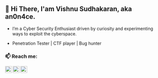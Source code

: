 ## 👋 Hi There, I'am Vishnu Sudhakaran, aka an0n4ce.

- I’m a Cyber Security Enthusiast driven by curiosity and experimenting ways to exploit the cyberspace.

- Penetration Tester | CTF player | Bug hunter

### 📫 Reach me:

[<img align="left" alt=" Twitter" width="22px" src="https://cdn.jsdelivr.net/npm/simple-icons@v3/icons/twitter.svg" />][twitter]
[<img align="left" alt="LinkedIn" width="22px" src="https://cdn.jsdelivr.net/npm/simple-icons@v3/icons/linkedin.svg" />][linkedin]
[<img align="left" alt="Instagram" width="22px" src="https://cdn.jsdelivr.net/npm/simple-icons@v3/icons/instagram.svg" />][instagram]

[twitter]: https://twitter.com/an0n4ce/
[linkedin]: https://www.linkedin.com/in/vishnusudhakaran32/
[instagram]: https://www.instagram.com/an0n4ce/

